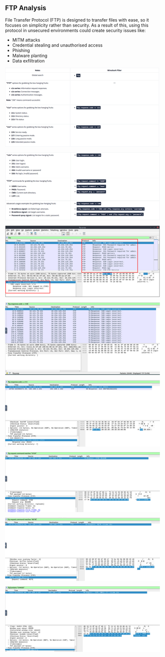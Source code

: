 ## **FTP Analysis**

File Transfer Protocol (FTP) is designed to transfer files with ease, so it focuses on simplicity rather than security. As a result of this, using this protocol in unsecured environments could create security issues like:

- MITM attacks
- Credential stealing and unauthorised access
- Phishing
- Malware planting
- Data exfiltration

![](../../../../Image/image%2032.png)

![](../../../../Image/image%201%2027.png)

![](../../../../Image/image%202%2021.png)

![](../../../../Image/image%203%2015.png)

![](../../../../Image/image%204%2013.png)

![](../../../../Image/image%205%2011.png)

![](../../../../Image/image%206%206.png)

![](../../../../Image/image%207%204.png)